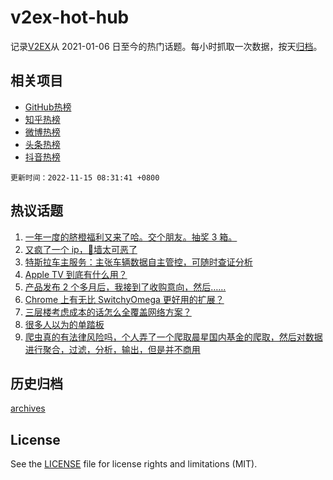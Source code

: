 # v2ex-hot-hub

 记录[V2EX](https://www.v2ex.com/)从 2021-01-06 日至今的热门话题。每小时抓取一次数据，按天[归档](archives)。
 
 ## 相关项目

- [GitHub热榜](https://github.com/lonnyzhang423/github-hot-hub)
- [知乎热榜](https://github.com/lonnyzhang423/zhihu-hot-hub)
- [微博热榜](https://github.com/lonnyzhang423/weibo-hot-hub)
- [头条热榜](https://github.com/lonnyzhang423/toutiao-hot-hub)
- [抖音热榜](https://github.com/lonnyzhang423/douyin-hot-hub)


 `更新时间：2022-11-15 08:31:41 +0800`

## 热议话题

1. [一年一度的脐橙福利又来了哈。交个朋友。抽奖 3 箱。](https://www.v2ex.com/t/895134)
1. [又疯了一个 ip，🧱墙太可恶了](https://www.v2ex.com/t/895000)
1. [特斯拉车主服务：主张车辆数据自主管控，可随时查证分析](https://www.v2ex.com/t/895082)
1. [Apple TV 到底有什么用？](https://www.v2ex.com/t/895019)
1. [产品发布 2 个多月后，我接到了收购意向，然后……](https://www.v2ex.com/t/895100)
1. [Chrome 上有无比 SwitchyOmega 更好用的扩展？](https://www.v2ex.com/t/895078)
1. [三层楼考虑成本的话怎么全覆盖网络方案？](https://www.v2ex.com/t/895054)
1. [很多人以为的单踏板](https://www.v2ex.com/t/895133)
1. [爬虫真的有法律风险吗，个人弄了一个爬取晨星国内基金的爬取，然后对数据进行聚合，过滤，分析，输出，但是并不商用](https://www.v2ex.com/t/895050)

## 历史归档

[archives](archives)

## License

See the [LICENSE](LICENSE) file for license rights and limitations (MIT).
